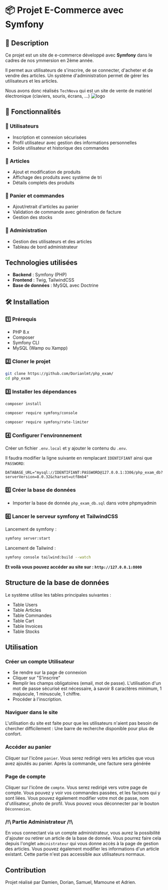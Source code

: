 # 📦 Projet E-Commerce avec Symfony

## 📝 Description
Ce projet est un site de e-commerce développé avec **Symfony** dans le cadres de nos ymmersion en 2ème année. 

Il permet aux utilisateurs de s'inscrire, de se connecter, d'acheter et de vendre des articles. Un système d'administration permet de gérer les utilisateurs et les articles.

Nous avons donc réalisés `TechNova` qui est un site de vente de matériel électronique (claviers, souris, écrans, ...)
![logo](https://i.imgur.com/IOpRPW4.png)



## 🚀 Fonctionnalités
### 🔹 Utilisateurs
   - Inscription et connexion sécurisées
   - Profil utilisateur avec gestion des informations personnelles
   - Solde utilisateur et historique des commandes

### 🔹 Articles
  - Ajout et modification de produits
  - Affichage des produits avec système de tri
  - Détails complets des produits

### 🔹 Panier et commandes
  - Ajout/retrait d'articles au panier
  - Validation de commande avec génération de facture
  - Gestion des stocks

### 🔹 Administration
  - Gestion des utilisateurs et des articles
  - Tableau de bord administrateur

## Technologies utilisées
- **Backend** : Symfony (PHP)
- **Frontend** : Twig, TailwindCSS
- **Base de données** : MySQL avec Doctrine

## 🛠️ Installation
### 1️⃣ Prérequis
- PHP 8.x
- Composer
- Symfony CLI
- MySQL (Wamp ou Xampp)

### 2️⃣ Cloner le projet
```bash
git clone https://github.com/Dorianlmt/php_exam/
cd php_exam
```

### 3️⃣ Installer les dépendances
```bash
composer install
```

```bash
composer require symfony/console
```

```bash
composer require symfony/rate-limiter
```
### 4️⃣ Configurer l'environnement
Créer un fichier `.env.local` et y ajouter le contenu du `.env`.

Il faudra modifier la ligne suivante en remplacant `IDENTIFIANT` ainsi que `PASSWORD`:
```env
DATABASE_URL="mysql://IDENTIFIANT:PASSWORD@127.0.0.1:3306/php_exam_db?serverVersion=8.0.32&charset=utf8mb4"

```

### 5️⃣ Créer la base de données
  - Importer la base de donnée `php_exam_db.sql` dans votre phpmyadmin

### 6️⃣ Lancer le serveur symfony et TailwindCSS
Lancement de symfony :
```bash
symfony server:start
```
Lancement de Tailwind :
```bash
symfony console tailwind:build --watch
```

**Et voilà vous pouvez accéder au site sur : `http://127.0.0.1:8000`**


## Structure de la base de données
Le système utilise les tables principales suivantes :
- Table Users
- Table Articles
- Table Commandes
- Table Cart
- Table Invoices
- Table Stocks

## Utilisation

### Créer un compte Utilisateur
- Se rendre sur la page de connexion
- Cliquer sur "S'inscrire"
- Remplir les champs obligatoires (email, mot de passe). L'utilisation d'un mot de passe sécurisé est nécessaire, à savoir 8 caractères minimum, 1 majuscule, 1 minuscule, 1 chiffre.
- Procéder à l'inscription.

### Naviguer dans le site
L'utilisation du site est faite pour que les utilisateurs n'aient pas besoin de chercher difficilement : Une barre de recherche disponible pour plus de confort.

### Accéder au panier 
Cliquer sur l'icône `panier`. Vous serez redirigé vers les articles que vous avez ajoutés au panier. Après la commande, une facture sera générée

### Page de compte 
Cliquer sur l'icône de `compte`. Vous serez redirigé vers votre page de compte. Vous pouvez y voir vos commandes passées, et les factures qui y sont liées. Vous pouvez également modifier votre mot de passe, nom d'utilisateur, photo de profil. Vous pouvez vous déconnecter par le bouton `Déconnexion`. 

### /!\ Partie Administrateur /!\

En vous connectant via un compte administrateur, vous aurez la possibilité d'ajouter ou retirer un article de la base de donnée. Vous pourrez faire cela depuis l'onglet `administrateur` qui vous donne accès à la page de gestion des articles. Vous pouvez également modifier les informations d'un article existant.
Cette partie n'est pas accessible aux utilisateurs normaux.

## Contribution

Projet réalisé par Damien, Dorian, Samuel, Mamoune et Adrien.
